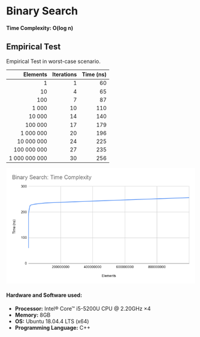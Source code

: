 # Binary Search

#### Time Complexity: **O(log n)**

## Empirical Test

Empirical Test in worst-case scenario.

| Elements      | Iterations  | Time (ns)  |
|--------------:|------------:|-----------:|
| 1             | 1           | 60         |
| 10            | 4           | 65         |
| 100           | 7           | 87         |
| 1 000         | 10          | 110        |
| 10 000        | 14          | 140        |
| 100 000       | 17          | 179        |
| 1 000 000     | 20          | 196        |
| 10 000 000    | 24          | 225        |
| 100 000 000   | 27          | 235        |
| 1 000 000 000 | 30          | 256        |

![Graph](/src/binary-search/graph/binary-search-graph.png)

#### Hardware and Software used:
* **Processor:** Intel® Core™ i5-5200U CPU @ 2.20GHz ×4
* **Memory:** 8GB
* **OS:** Ubuntu 18.04.4 LTS (x64)
* **Programming Language:** C++
